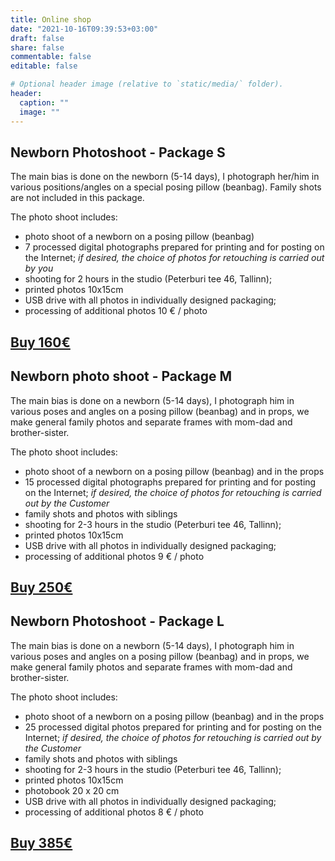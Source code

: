 ```yaml
---
title: Online shop
date: "2021-10-16T09:39:53+03:00"
draft: false
share: false
commentable: false
editable: false

# Optional header image (relative to `static/media/` folder).
header:
  caption: ""
  image: ""
---
```

## Newborn Photoshoot - Package S

The main bias is done on the newborn (5-14 days), I photograph her/him in various positions/angles on a special posing pillow (beanbag). Family shots are not included in this package.

The photo shoot includes:
* photo shoot of a newborn on a posing pillow (beanbag)
* 7 processed digital photographs prepared for printing and for posting on the Internet;
_if desired, the choice of photos for retouching is carried out by you_
* shooting for 2 hours in the studio (Peterburi tee 46, Tallinn);
* printed photos 10x15cm
* USB drive with all photos in individually designed packaging;
* processing of additional photos 10 € / photo

## [Buy 160€](https://payment.maksekeskus.ee/pay/1/link.html?shopId=67dc8517-aa4a-43be-9299-13d4a03231e8&amount=160&paymentId=S)

## Newborn photo shoot - Package M

The main bias is done on a newborn (5-14 days), I photograph him in various poses and angles on a posing pillow (beanbag) and in props, we make general family photos and separate frames with mom-dad and brother-sister.

The photo shoot includes:
* photo shoot of a newborn on a posing pillow (beanbag) and in the props
* 15 processed digital photographs prepared for printing and for posting on the Internet;
_if desired, the choice of photos for retouching is carried out by the Customer_
* family shots and photos with siblings
* shooting for 2-3 hours in the studio (Peterburi tee 46, Tallinn);
* printed photos 10x15cm
* USB drive with all photos in individually designed packaging;
* processing of additional photos 9 € / photo

## [Buy 250€](https://payment.maksekeskus.ee/pay/1/link.html?shopId=67dc8517-aa4a-43be-9299-13d4a03231e8&amount=250&paymentId=M)

## Newborn Photoshoot - Package L

The main bias is done on a newborn (5-14 days), I photograph him in various poses and angles on a posing pillow (beanbag) and in props, we make general family photos and separate frames with mom-dad and brother-sister.

The photo shoot includes:
* photo shoot of a newborn on a posing pillow (beanbag) and in the props
* 25 processed digital photos prepared for printing and for posting on the Internet;
_if desired, the choice of photos for retouching is carried out by the Customer_
* family shots and photos with siblings
* shooting for 2-3 hours in the studio (Peterburi tee 46, Tallinn);
* printed photos 10x15cm
* photobook 20 x 20 cm
* USB drive with all photos in individually designed packaging;
* processing of additional photos 8 € / photo

## [Buy 385€](https://payment.maksekeskus.ee/pay/1/link.html?shopId=67dc8517-aa4a-43be-9299-13d4a03231e8&amount=385&paymentId=L)